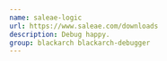 ```yaml
---
name: saleae-logic
url: https://www.saleae.com/downloads
description: Debug happy.
group: blackarch blackarch-debugger
---
```

